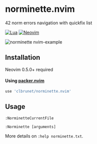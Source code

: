 # norminette.nvim
42 norm errors navigation with quickfix list

[![Lua](https://img.shields.io/badge/Lua-blue.svg?style=for-the-badge&logo=lua)](http://www.lua.org)
[![Neovim](https://img.shields.io/badge/Neovim%200.5+-green.svg?style=for-the-badge&logo=neovim)](https://neovim.io)

![norminette nvim-example](https://user-images.githubusercontent.com/53996617/158048012-e08a504b-b060-4737-82a4-7fb75e48ed52.gif)

## Installation
Neovim 0.5.0+ required

#### Using [packer.nvim](https://github.com/wbthomason/packer.nvim)
```lua
use 'clbrunet/norminette.nvim'
```
## Usage
```vim
:NorminetteCurrentFile
```
```vim
:Norminette [arguments]
```

More details on `:help norminette.txt`.

